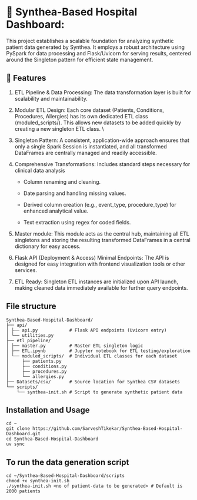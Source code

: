 # 🏥 Synthea-Based Hospital Dashboard:
This project establishes a scalable foundation for analyzing synthetic patient data generated by Synthea. It employs a robust architecture using PySpark for data processing and Flask/Uvicorn for serving results, centered around the Singleton pattern for efficient state management.

## 🚀 Features
1. ETL Pipeline & Data Processing: The data transformation layer is built for scalability and maintainability. 
2. Modular ETL Design: Each core dataset (Patients, Conditions, Procedures, Allergies) has its own dedicated ETL class (moduled_scripts/). This allows new datasets to be added quickly by creating a new singleton ETL class. \
3. Singleton Pattern: A consistent, application-wide approach ensures that only a single Spark Session is instantiated, and all transformed DataFrames are centrally managed and readily accessible.
4. Comprehensive Transformations: Includes standard steps necessary for clinical data analysis
   
   - Column renaming and cleaning.
   - Date parsing and handling missing values. 

   - Derived column creation (e.g., event_type, procedure_type) for enhanced analytical value.
      
   - Text extraction using regex for coded fields.

5. Master module: This module acts as the central hub, maintaining all ETL singletons and storing the resulting transformed DataFrames in a central dictionary for easy access.

6. Flask API (Deployment & Access)
Minimal Endpoints: The API is designed for easy integration with frontend visualization tools or other services.

7. ETL Ready: Singleton ETL instances are initialized upon API launch, making cleaned data immediately available for further query endpoints.


## File structure

```
Synthea-Based-Hospital-Dashboard/
├── api/
│ ├── api.py            # Flask API endpoints (Uvicorn entry)
│ └── utilities.py      
├── etl_pipeline/
│ ├── master.py         # Master ETL singleton logic
│ ├── ETL.ipynb         # Jupyter notebook for ETL testing/exploration
│ └── moduled_scripts/  # Individual ETL classes for each dataset
│     ├── patients.py
│     ├── conditions.py
│     ├── procedures.py
│     └── allergies.py
├── Datasets/csv/       # Source location for Synthea CSV datasets
└── scripts/
    └── synthea-init.sh # Script to generate synthetic patient data

```

## Installation and Usage

```
cd ~
git clone https://github.com/SarveshTikekar/Synthea-Based-Hospital-Dashboard.git
cd Synthea-Based-Hospital-Dashboard
uv sync

```

## To run the data generation script

```
cd ~/Synthea-Based-Hospital-Dashboard/scripts
chmod +x synthea-init.sh
./synthea-init.sh <no of patient-data to be generated> # Default is 2000 patients

```
